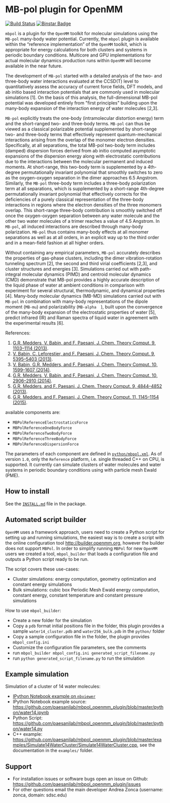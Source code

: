 MB-pol plugin for OpenMM
=======================

[![Build Status](https://travis-ci.org/paesanilab/mbpol_openmm_plugin.svg?branch=master)](https://travis-ci.org/paesanilab/mbpol_openmm_plugin)
[![Binstar Badge](https://binstar.org/paesanilab/mbpol/badges/version.svg)](https://binstar.org/paesanilab/mbpol)

`mbpol` is a plugin for the `OpenMM` toolkit for molecular simulations using the `MB-pol` many-body water potential. Currently, the `mbpol` plugin is available within the “reference implementation” of the `OpenMM` toolkit, which is appropriate for energy calculations for both clusters and systems in periodic boundary conditions. Multicore and GPU implementations for actual molecular dynamics production runs within `OpenMM` will become available in the near future.

The development of `MB-pol` started with a detailed analysis of the two- and three-body water interactions evaluated at the CCSD(T) level to quantitatively assess the accuracy of current force fields, DFT models, and ab initio based interaction potentials that are commonly used in molecular simulations [1]. On the basis of this analysis, the full-dimensional MB-pol  potential was developed entirely from "first principles" building upon the many-body expansion of the interaction energy of water molecules [2,3]. 

`MB-pol` explicitly treats the one-body (intramolecular distortion energy) term and the short-ranged two- and three-body terms. `MB-pol` can thus be viewed as a classical polarizable potential supplemented by short-range two- and three-body terms that effectively represent quantum-mechanical interactions arising from the overlap of the monomer electron densities. Specifically, at all separations, the total MB-pol two-body term includes (damped) dispersion forces derived from ab initio computed asymptotic expansions of the dispersion energy along with electrostatic contributions due to the interactions between the molecular permanent and induced moments. At short-range, this two-body term is supplemented by a 4th-degree permutationally invariant polynomial that smoothly switches to zero as the oxygen-oxygen separation in the dimer approaches 6.5 Angstrom. Similarly, the `MB-pol` three-body term includes a three-body polarization term at all separations, which is supplemented by a short-range 4th-degree permutationally invariant polynomial that effectively corrects for the deficiencies of a purely classical representation of the three-body interactions in regions where the electron densities of the three monomers overlap. This short-range three-body contribution is smoothly switched off once the oxygen-oxygen separation between any water molecule and the other two water molecules of a trimer reaches a value of 4.5 Angstrom. In `MB-pol`, all induced interactions are described through many-body polarization. `MB-pol` thus contains many-body effects at all monomer separations as well as at all orders, in an explicit way up to the third order and in a mean-field fashion at all higher orders. 

Without containing any empirical parameters, `MB-pol` accurately describes the properties of gas-phase clusters, including the dimer vibration-rotation tunneling spectrum  [2], the second and third virial coefficients [2,3], and cluster structures and energies [3]. Simulations carried out with path-integral molecular dynamics (PIMD) and centroid molecular dynamics (CMD) demonstrate that MB-pol provides a highly accurate description of the liquid phase of water at ambient conditions in comparison with experiment for several structural, thermodynamic, and dynamical properties [4]. Many-body molecular dynamics (MB-MD) simulations carried out with `MB-pol` in combination with many-body representations of the dipole moment (`MB-mu`) and polarizability (`MB-alpha  `), built upon the convergence of the many-body expansion of the electrostatic properties of water [5], predict infrared (IR) and Raman spectra of liquid water in agreement with the experimental results [6].


References:

1. [G.R. Medders, V. Babin, and F. Paesani, J. Chem. Theory Comput. 9, 1103–1114 (2013)](http://pubs.acs.org/doi/abs/10.1021/ct300913g).
2. [V. Babin, C. Leforestier, and F. Paesani, J. Chem. Theory Comput. 9, 5395–5403 (2013)](http://pubs.acs.org/doi/abs/10.1021/ct400863t).
3. [V. Babin, G.R. Medders, and F. Paesani, J. Chem. Theory Comput. 10, 1599–1607 (2014)](http://pubs.acs.org/doi/abs/10.1021/ct500079y).
4. [G.R. Medders, V. Babin, and F. Paesani, J. Chem. Theory Comput. 10, 2906–2910 (2014)](http://pubs.acs.org/doi/abs/10.1021/ct5004115).
5. [G.R. Medders, and F. Paesani, J. Chem. Theory Comput. 9, 4844–4852 (2013)](http://pubs.acs.org/doi/abs/10.1021/ct400696d).
6. [G.R. Medders, and F. Paesani, J. Chem. Theory Comput. 11, 1145–1154 (2015)](http://pubs.acs.org/doi/abs/10.1021/ct501131j).


available components are:

* `MBPolReferenceElectrostaticsForce`
* `MBPolReferenceOneBodyForce`
* `MBPolReferenceTwoBodyForce`
* `MBPolReferenceThreeBodyForce`
* `MBPolReferenceDispersionForce`

The parameters of each component are defined in [`python/mbpol.xml`](https://github.com/paesanilab/mbpol_openmm_plugin/blob/master/python/mbpol.xml).
As of version `1.0`, only the `Reference` platform, i.e. single threaded C++ on CPU, is supported. It currently can simulate clusters of water molecules and water systems in periodic boundary conditions using with particle mesh Ewald (PME).

## How to install

See the [`INSTALL.md`](https://github.com/paesanilab/mbpol_openmm_plugin/blob/master/INSTALL.md) file in the package.

## Automated script builder

`OpenMM` uses a framework approach, users need to create a Python script for setting up and running simulations, the easiest way is to create a script with the online configuration tool <http://builder.openmm.org>, however the builder does not support `MBPol`.
In order to simplify running `MBPol` for new `OpenMM` users we created a tool, `mbpol_builder` that loads a configuration file and outputs a Python script ready to be run.

The script covers these use-cases:

* Cluster simulations: energy computation, geometry optimization and constant energy simulations
* Bulk simulations: cubic box Periodic Mesh Ewald energy computation, constant energy, constant temperature and constant pressure simulations

How to use `mbpol_builder`:

* Create a new folder for the simulation
* Copy a `pdb` format initial positions file in the folder, this plugin provides a sample `water14_cluster.pdb` and `water256_bulk.pdb` in the `python/` folder
* Copy a sample configuration file in the folder, the plugin provides `mbpol_config.ini`
* Customize the configuration file parameters, see the comments
* run `mbpol_builder mbpol_config.ini generated_script_filename.py`
* run `python generated_script_filename.py` to run the simulation

## Example simulation

Simulation of a cluster of 14 water molecules:

* [IPython Notebook example on `nbviewer`](http://nbviewer.ipython.org/gist/zonca/54c7040c1cf3f583930f)
* IPython Notebook example source: <https://github.com/paesanilab/mbpol_openmm_plugin/blob/master/python/water14.ipynb>
* Python Script: <https://github.com/paesanilab/mbpol_openmm_plugin/blob/master/python/water14.py>
* C++ example:
  <https://github.com/paesanilab/mbpol_openmm_plugin/blob/master/examples/Simulate14WaterCluster/Simulate14WaterCluster.cpp>, see the documentation in the `examples/` folder.

## Support

* For installation issues or software bugs open an issue on Github: <https://github.com/paesanilab/mbpol_openmm_plugin/issues>
* For other questions email the main developer Andrea Zonca (username: zonca, domain: sdsc.edu)

